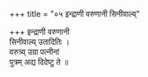 +++
title = "०५ इन्द्राणी वरुणानी सिनीवाल्य्"

+++
इन्द्राणी वरुणानी  
सिनीवाल्य् उतादितिः ।  
वरुत्र्य् उग्रा पत्नीनां  
पुत्रम् अद्य दिदेष्टु ते ॥